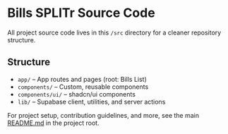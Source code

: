 # Bills SPLITr Source Code

All project source code lives in this `/src` directory for a cleaner repository structure.

## Structure
- `app/` – App routes and pages (root: Bills List)
- `components/` – Custom, reusable components
- `components/ui/` – shadcn/ui components
- `lib/` – Supabase client, utilities, and server actions

For project setup, contribution guidelines, and more, see the main [README.md](../README.md) in the project root.
